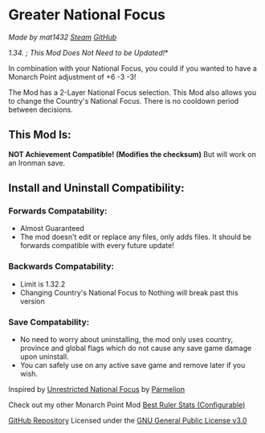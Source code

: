 # Greater National Focus
*Made by mat1432 [Steam](https://steamcommunity.com/id/mat1432/) [GitHub](/../../../)*

**1.34.* ; This Mod Does Not Need to be Updated!**

In combination with your National Focus, you could if you wanted to have a Monarch Point adjustment of +6 -3 -3!

The Mod has a 2-Layer National Focus selection.
This Mod also allows you to change the Country's National Focus.
There is no cooldown period between decisions.

## This Mod Is:
**NOT Achievement Compatible! (Modifies the checksum)**
But will work on an Ironman save.

## Install and Uninstall Compatibility:
### Forwards Compatability:
- Almost Guaranteed
- The mod doesn't edit or replace any files, only adds files. It should be forwards compatible with every future update!
### Backwards Compatability:
- Limit is 1.32.2
- Changing Country's National Focus to Nothing will break past this version
### Save Compatability:
- No need to worry about uninstalling, the mod only uses country, province and global flags which do not cause any save game damage upon uninstall.
- You can safely use on any active save game and remove later if you wish.

Inspired by [Unrestricted National Focus](https://steamcommunity.com/sharedfiles/filedetails/?id=2651777132) by [Parmelion](https://steamcommunity.com/profiles/76561198055745620)

Check out my other Monarch Point Mod [Best Ruler Stats (Configurable)](https://steamcommunity.com/sharedfiles/filedetails/?id=2909893816)

[GitHub Repository](/../../)
Licensed under the [GNU General Public License v3.0](/LICENSE)
